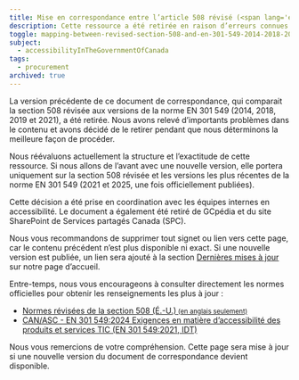 ```yaml
---
title: Mise en correspondance entre l’article 508 révisé (<span lang='en'>Revised Section 508</span>) et la norme EN 301 549 (2014, 2018, 2019 et 2021)
description: Cette ressource a été retirée en raison d’erreurs connues. Nous évaluons les prochaines étapes et pourrions publier une version mise à jour une fois que la norme EN 301 549:2025 sera finalisée.
toggle: mapping-between-revised-section-508-and-en-301-549-2014-2018-2019-and-2021
subject:
  - accessibilityInTheGovernmentOfCanada
tags:
  - procurement
archived: true
---
```


La version précédente de ce document de correspondance, qui comparait la section 508 révisée aux versions de la norme EN 301 549 (2014, 2018, 2019 et 2021), a été retirée. Nous avons relevé d’importants problèmes dans le contenu et avons décidé de le retirer pendant que nous déterminons la meilleure façon de procéder.

Nous réévaluons actuellement la structure et l’exactitude de cette ressource. Si nous allons de l’avant avec une nouvelle version, elle portera uniquement sur la section 508 révisée et les versions les plus récentes de la norme EN 301 549 (2021 et 2025, une fois officiellement publiées).

Cette décision a été prise en coordination avec les équipes internes en accessibilité. Le document a également été retiré de GCpédia et du site SharePoint de Services partagés Canada (SPC).

Nous vous recommandons de supprimer tout signet ou lien vers cette page, car le contenu précédent n’est plus disponible ni exact. Si une nouvelle version est publiée, un lien sera ajouté à la section [Dernières mises à jour](/fr/#actualites) sur notre page d’accueil.

Entre-temps, nous vous encourageons à consulter directement les normes officielles pour obtenir les renseignements les plus à jour :

- [Normes révisées de la section 508 (É.-U.)<small lang="fr"> (en anglais seulement)</small>](https://www.access-board.gov/ict/)
- [CAN/ASC - EN 301 549:2024 Exigences en matière d’accessibilité des produits et services TIC (EN 301 549:2021, IDT)](https://accessibilite.canada.ca/elaboration-normes-accessibilite/canasc-en-301-5492024-exigences-daccessibilite-pour-les-produits-et-services-de-tic)

Nous vous remercions de votre compréhension. Cette page sera mise à jour si une nouvelle version du document de correspondance devient disponible.
